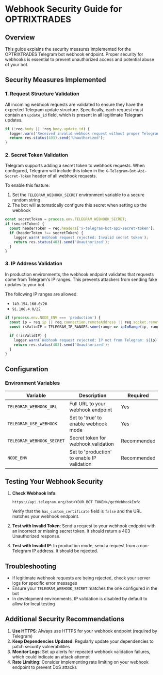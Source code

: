 # Webhook Security Guide for OPTRIXTRADES

## Overview

This guide explains the security measures implemented for the OPTRIXTRADES Telegram bot webhook endpoint. Proper security for webhooks is essential to prevent unauthorized access and potential abuse of your bot.

## Security Measures Implemented

### 1. Request Structure Validation

All incoming webhook requests are validated to ensure they have the expected Telegram update structure. Specifically, each request must contain an `update_id` field, which is present in all legitimate Telegram updates.

```javascript
if (!req.body || !req.body.update_id) {
  logger.warn('Received invalid webhook request without proper Telegram structure');
  return res.status(403).send('Unauthorized');
}
```

### 2. Secret Token Validation

Telegram supports adding a secret token to webhook requests. When configured, Telegram will include this token in the `X-Telegram-Bot-Api-Secret-Token` header of all webhook requests.

To enable this feature:

1. Set the `TELEGRAM_WEBHOOK_SECRET` environment variable to a secure random string
2. The bot will automatically configure this secret when setting up the webhook

```javascript
const secretToken = process.env.TELEGRAM_WEBHOOK_SECRET;
if (secretToken) {
  const headerToken = req.headers['x-telegram-bot-api-secret-token'];
  if (headerToken !== secretToken) {
    logger.warn('Webhook request rejected: Invalid secret token');
    return res.status(403).send('Unauthorized');
  }
}
```

### 3. IP Address Validation

In production environments, the webhook endpoint validates that requests come from Telegram's IP ranges. This prevents attackers from sending fake updates to your bot.

The following IP ranges are allowed:
- `149.154.160.0/20`
- `91.108.4.0/22`

```javascript
if (process.env.NODE_ENV === 'production') {
  const ip = req.ip || req.connection.remoteAddress || req.socket.remoteAddress;
  const isValidIP = TELEGRAM_IP_RANGES.some(range => ipInRange(ip, range));
  
  if (!isValidIP) {
    logger.warn(`Webhook request rejected: IP not from Telegram: ${ip}`);
    return res.status(403).send('Unauthorized');
  }
}
```

## Configuration

### Environment Variables

| Variable | Description | Required |
|----------|-------------|----------|
| `TELEGRAM_WEBHOOK_URL` | Full URL to your webhook endpoint | Yes |
| `TELEGRAM_USE_WEBHOOK` | Set to 'true' to enable webhook mode | Yes |
| `TELEGRAM_WEBHOOK_SECRET` | Secret token for webhook validation | Recommended |
| `NODE_ENV` | Set to 'production' to enable IP validation | Recommended |

## Testing Your Webhook Security

1. **Check Webhook Info**:
   ```
   https://api.telegram.org/bot<YOUR_BOT_TOKEN>/getWebhookInfo
   ```
   Verify that the `has_custom_certificate` field is `false` and the URL matches your webhook endpoint.

2. **Test with Invalid Token**:
   Send a request to your webhook endpoint with an incorrect or missing secret token. It should return a 403 Unauthorized response.

3. **Test with Invalid IP**:
   In production mode, send a request from a non-Telegram IP address. It should be rejected.

## Troubleshooting

- If legitimate webhook requests are being rejected, check your server logs for specific error messages
- Ensure your `TELEGRAM_WEBHOOK_SECRET` matches the one configured in the bot
- In development environments, IP validation is disabled by default to allow for local testing

## Additional Security Recommendations

1. **Use HTTPS**: Always use HTTPS for your webhook endpoint (required by Telegram)
2. **Keep Dependencies Updated**: Regularly update your dependencies to patch security vulnerabilities
3. **Monitor Logs**: Set up alerts for repeated webhook validation failures, which could indicate an attack attempt
4. **Rate Limiting**: Consider implementing rate limiting on your webhook endpoint to prevent DoS attacks